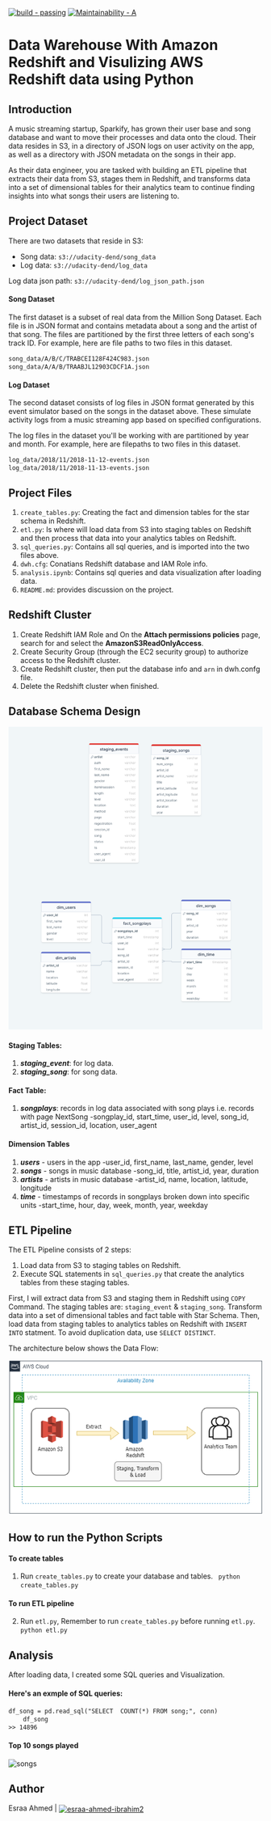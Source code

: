 [![build - passing](https://img.shields.io/badge/build-passing-2ea44f)](https://)
[![Maintainability - A](https://img.shields.io/badge/Maintainability-A-2ea44f)](https://)

# Data Warehouse With Amazon Redshift and Visulizing AWS Redshift data using Python

## Introduction
A music streaming startup, Sparkify, has grown their user base and song database and want to move their processes and data onto the cloud. Their data resides in S3, in a directory of JSON logs on user activity on the app, as well as a directory with JSON metadata on the songs in their app.

As their data engineer, you are tasked with building an ETL pipeline that extracts their data from S3, stages them in Redshift, and transforms data into a set of dimensional tables for their analytics team to continue finding insights into what songs their users are listening to.

## Project Dataset
There are two datasets that reside in S3:

- Song data: `s3://udacity-dend/song_data`
- Log data: `s3://udacity-dend/log_data`

Log data json path: `s3://udacity-dend/log_json_path.json`

#### Song Dataset
The first dataset is a subset of real data from the Million Song Dataset. Each file is in JSON format and contains metadata about a song and the artist of that song. The files are partitioned by the first three letters of each song's track ID. For example, here are file paths to two files in this dataset.
```
song_data/A/B/C/TRABCEI128F424C983.json
song_data/A/A/B/TRAABJL12903CDCF1A.json
```
#### Log Dataset
The second dataset consists of log files in JSON format generated by this event simulator based on the songs in the dataset above. These simulate activity logs from a music streaming app based on specified configurations.

The log files in the dataset you'll be working with are partitioned by year and month. For example, here are filepaths to two files in this dataset.
```
log_data/2018/11/2018-11-12-events.json
log_data/2018/11/2018-11-13-events.json
```

## Project Files

1. `create_tables.py`: Creating the fact and dimension tables for the star schema in Redshift.
2. `etl.py`: Is where will load data from S3 into staging tables on Redshift and then process that data into your analytics tables on Redshift.
3. `sql_queries.py`: Contains all sql queries, and is imported into the two files above.
4. `dwh.cfg`: Conatians Redshift database and IAM Role info.
5. `analysis.ipynb`: Contains sql queries and data visualization after loading data. 
6. `README.md`: provides discussion on the project.

## Redshift Cluster
1. Create Redshift IAM Role and On the **Attach permissions policies** page, search for and select the **AmazonS3ReadOnlyAccess**.
2. Create Security Group (through the EC2 security group) to authorize access to the Redshift cluster.
3. Create Redshift cluster, then put the database info and `arn` in dwh.confg file.
4. Delete the Redshift cluster when finished.

## Database Schema Design

![Schema](Images/schema.png)

#### Staging Tables:
1. ***staging_event***: for log data.
2. ***staging_song***: for song data.

#### Fact Table:
1. ***songplays***: records in log data associated with song plays i.e. records with page NextSong
        -songplay_id, start_time, user_id, level, song_id, artist_id, session_id, location, user_agent
        
#### Dimension Tables
1. ***users*** - users in the app
        -user_id, first_name, last_name, gender, level
2. ***songs*** - songs in music database
        -song_id, title, artist_id, year, duration
3. ***artists*** - artists in music database
        -artist_id, name, location, latitude, longitude
4. ***time*** - timestamps of records in songplays broken down into specific units
        -start_time, hour, day, week, month, year, weekday

## ETL Pipeline

The ETL Pipeline consists of 2 steps:
1. Load data from S3 to staging tables on Redshift.
2. Execute SQL statements in `sql_queries.py` that create the analytics tables from these staging tables.

First, I will extract data from S3 and staging them in Redshift using `COPY` Command. The staging tables are: `staging_event` & `staging_song`.
Transform data into a set of dimensional tables and fact table with Star Schema. Then, load data from staging tables to analytics tables on Redshift with `INSERT INTO` statment.
To avoid duplication data, use `SELECT DISTINCT`.

The architecture below shows the Data Flow:

![Etl](Images/pipe.png)

## How to run the Python Scripts

#### To create tables
1. Run `create_tables.py` to create your database and tables.
  ``` python create_tables.py```
  
#### To run ETL pipeline
2. Run `etl.py`, Remember to run `create_tables.py` before running `etl.py`.
  ``` python etl.py```

## Analysis
After loading data, I created some SQL queries and Visualization.

#### Here's an exmple of SQL queries:
 ```
 df_song = pd.read_sql("SELECT  COUNT(*) FROM song;", conn)
     df_song
 >> 14896
 ```

#### Top 10 songs played
![songs](song.png)


## Author
Esraa Ahmed | <a href="https://linkedin.com/in/esraa-ahmed-ibrahim2" target="blank"><img align="center" src="https://raw.githubusercontent.com/rahuldkjain/github-profile-readme-generator/master/src/images/icons/Social/linked-in-alt.svg" alt="esraa-ahmed-ibrahim2" height="15" width="15" /></a>

